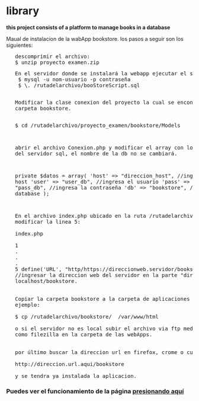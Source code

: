 # library
<p><b> this project consists of a platform to manage books in a database </b></p >


Maual de instalacion de la wabApp bookstore.
los pasos a seguir son los siguientes:
<ul>
<pre><li>descomprimir el archivo:
$ unzip proyecto_examen.zip
</li></pre> 
<pre><li>En el servidor donde se instalará la webapp ejecutar el script de sql: 
 $ mysql -u nom-usuario -p contraseña
 $ \. /rutadelarchivo/booStoreScript.sql
</pre></li>
<pre><li>
Modificar la clase conexion del proyecto la cual se encontrá en la
carpeta bookstore.

$ cd /rutadelarchivo/proyecto_examen/bookstore/Models

abrir el archivo Conexion.php y modificar el array con los valores del servidor sql, el nombre de la db no se cambiará.


private $datos = array(
    		               'host' => "direccion_host",  //ingresa el host
    		               'user' => "user_db",       //ingresa el usuario
    		               'pass' => "pass_db",   //ingresa la contraseña
    		               'db'   => "bookstore",   //ingresa la database
    		             );
</pre></li>
<pre><li>
En el archivo index.php ubicado en la ruta /rutadelarchivo/bookstore
modificar la linea 5:

index.php
 
1
.
.
.
5 define('URL', "http/https://direccionweb.servidor/bookstore/"); 
//ingresar la direccion web del servidor en la parte "direccionwe.servidor" especificar http o https si el servidor es local se puede poner 
localhost/bookstore.
</li>
<li>
Copiar la carpeta bookstore a la carpeta de aplicaciones del servidor
ejemplo:

$ cp /rutadelarchivo/bookstore/  /var/www/html  

o si el servidor no es local subir el archivo via ftp mediante algun programa ftp
como filezilla en la carpeta de las webApps.


por último buscar la direccion url en firefox, crome o cualquier otro:

http://direccion.url.aqui/bookstore

y se tendra ya instalada la aplicacion. 
</pre></li>
</ul>

<h3>Puedes ver el funcionamiento de la página <a href = "http://welectronic.byethost6.com/bookstore/" target = "_blank">presionando aquí</a><h3>

 
